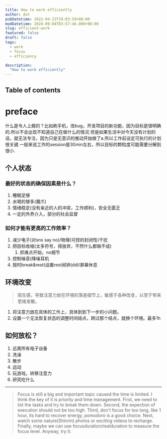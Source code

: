 ```yaml
---
title: How to work efficiently
author: dot
pubDatetime: 2022-04-23T19:03:59+08:00
modDatetime: 2024-09-04T03:57:46.000+08:00
slug: efficient-work
featured: false
draft: false
tags:
  - work
  - focus
  - efficiency

description:
  "How to work efficiently"
---
```

## Table of contents

# preface

什么是令人上瘾的？比如刷手机，改bug，开发项目的新功能，因为目标是很明确的.所以不会出现不知道自己在做什么的情况.但是如果生活中对今天没有计划的话，就无法专注，因为只是无意识的推动开始做了a.所以工作前设定可执行的计划很关键.一般来说工作的session是30min左右，所以目标的颗粒度可能需要分解到很小.

## 个人状态

### 最好的状态的确保因素是什么？

1. 睡眠足够
2. 水喝的够多(魔爪)
3. 情绪稳定(没有亲近的人的冲突，工作顺利)，安全无匮乏
4. 一定的外界介入，部分的社会监督

### 如何才能有更高的工作效率？

1. 减少电子(对sns say no)/物理(可控的封闭性)干扰
2. 把目标收缩(太多符号，得放弃，不然什么都做不成)
   1. 抓难点开始，no细节
4. 控制噪音(降噪耳机
5. 按时break&rest(设置rest闹钟(ddl/屏幕休息
   
## 环境改变

> 陌生感，导致注意力放在环境的落差细节上，敏感于各种改变，以至于带来思维发散。

1. 将注意力放在具体的工作上，具体到到下一步的小问题。
2. 设置一个无法恢复状态的调整时间结点，跨过那个结点，就换个环境。最多1h

## 如何放松？
1. 远离所有电子设备
2. 洗澡
3. 散步
4. 运动
5. 玩游戏，转移注意力
6. 研究吃什么

---

> Focus is still a big and important topic caused the time is limited.
I think the key of it is priority and time management.
First, we need to list the tasks and try to break them down.
Second, the expection of execution should not be too high.
Third, don't focus for too long, like 1 hour, its hard to recover energy, pomodoro is a good choice.
Next, watch some nature(Shinrin) photos or exciting videos to recharge.
Finally, maybe we can use focusduration/realduration to measure the focus level.
Anyway, try it.